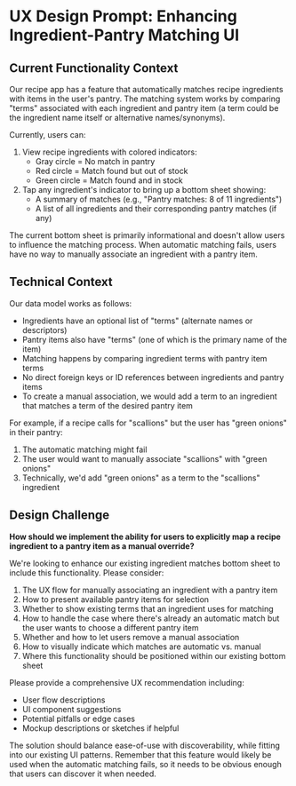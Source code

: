 # UX Design Prompt: Enhancing Ingredient-Pantry Matching UI

## Current Functionality Context

Our recipe app has a feature that automatically matches recipe ingredients with items in the user's pantry. The matching system works by comparing "terms" associated with each ingredient and pantry item (a term could be the ingredient name itself or alternative names/synonyms).

Currently, users can:
1. View recipe ingredients with colored indicators:
   - Gray circle = No match in pantry
   - Red circle = Match found but out of stock
   - Green circle = Match found and in stock
2. Tap any ingredient's indicator to bring up a bottom sheet showing:
   - A summary of matches (e.g., "Pantry matches: 8 of 11 ingredients")
   - A list of all ingredients and their corresponding pantry matches (if any)

The current bottom sheet is primarily informational and doesn't allow users to influence the matching process. When automatic matching fails, users have no way to manually associate an ingredient with a pantry item.

## Technical Context

Our data model works as follows:
- Ingredients have an optional list of "terms" (alternate names or descriptors)
- Pantry items also have "terms" (one of which is the primary name of the item)
- Matching happens by comparing ingredient terms with pantry item terms
- No direct foreign keys or ID references between ingredients and pantry items
- To create a manual association, we would add a term to an ingredient that matches a term of the desired pantry item

For example, if a recipe calls for "scallions" but the user has "green onions" in their pantry:
1. The automatic matching might fail
2. The user would want to manually associate "scallions" with "green onions"
3. Technically, we'd add "green onions" as a term to the "scallions" ingredient

## Design Challenge

**How should we implement the ability for users to explicitly map a recipe ingredient to a pantry item as a manual override?**

We're looking to enhance our existing ingredient matches bottom sheet to include this functionality. Please consider:

1. The UX flow for manually associating an ingredient with a pantry item
2. How to present available pantry items for selection
3. Whether to show existing terms that an ingredient uses for matching
4. How to handle the case where there's already an automatic match but the user wants to choose a different pantry item
5. Whether and how to let users remove a manual association
6. How to visually indicate which matches are automatic vs. manual
7. Where this functionality should be positioned within our existing bottom sheet

Please provide a comprehensive UX recommendation including:
- User flow descriptions
- UI component suggestions
- Potential pitfalls or edge cases
- Mockup descriptions or sketches if helpful

The solution should balance ease-of-use with discoverability, while fitting into our existing UI patterns. Remember that this feature would likely be used when the automatic matching fails, so it needs to be obvious enough that users can discover it when needed.